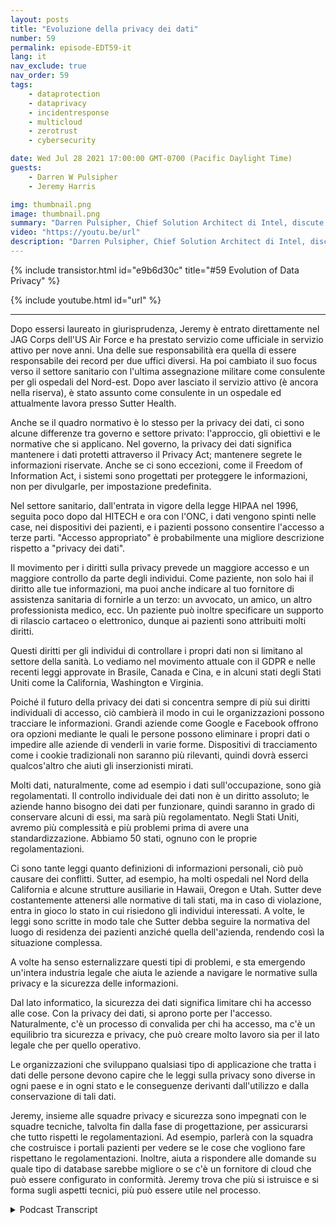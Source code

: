 ```yaml
---
layout: posts
title: "Evoluzione della privacy dei dati"
number: 59
permalink: episode-EDT59-it
lang: it
nav_exclude: true
nav_order: 59
tags:
    - dataprotection
    - dataprivacy
    - incidentresponse
    - multicloud
    - zerotrust
    - cybersecurity

date: Wed Jul 28 2021 17:00:00 GMT-0700 (Pacific Daylight Time)
guests:
    - Darren W Pulsipher
    - Jeremy Harris

img: thumbnail.png
image: thumbnail.png
summary: "Darren Pulsipher, Chief Solution Architect di Intel, discute ciò che la privacy dei dati significa veramente e la sua direzione futura con Jeremy Harris, Assistant General Counsel – Privacy/Information Security presso Sutter Health."
video: "https://youtu.be/url"
description: "Darren Pulsipher, Chief Solution Architect di Intel, discute ciò che la privacy dei dati significa veramente e la sua direzione futura con Jeremy Harris, Assistant General Counsel – Privacy/Information Security presso Sutter Health."
---
```


<div>
{% include transistor.html id="e9b6d30c" title="#59 Evolution of Data Privacy" %}

{% include youtube.html id="url" %}
</div>

---

Dopo essersi laureato in giurisprudenza, Jeremy è entrato direttamente nel JAG Corps dell'US Air Force e ha prestato servizio come ufficiale in servizio attivo per nove anni. Una delle sue responsabilità era quella di essere responsabile dei record per due uffici diversi. Ha poi cambiato il suo focus verso il settore sanitario con l'ultima assegnazione militare come consulente per gli ospedali del Nord-est. Dopo aver lasciato il servizio attivo (è ancora nella riserva), è stato assunto come consulente in un ospedale ed attualmente lavora presso Sutter Health.

Anche se il quadro normativo è lo stesso per la privacy dei dati, ci sono alcune differenze tra governo e settore privato: l'approccio, gli obiettivi e le normative che si applicano. Nel governo, la privacy dei dati significa mantenere i dati protetti attraverso il Privacy Act; mantenere segrete le informazioni riservate. Anche se ci sono eccezioni, come il Freedom of Information Act, i sistemi sono progettati per proteggere le informazioni, non per divulgarle, per impostazione predefinita.

Nel settore sanitario, dall'entrata in vigore della legge HIPAA nel 1996, seguita poco dopo dal HITECH e ora con l'ONC, i dati vengono spinti nelle case, nei dispositivi dei pazienti, e i pazienti possono consentire l'accesso a terze parti. "Accesso appropriato" è probabilmente una migliore descrizione rispetto a "privacy dei dati".

Il movimento per i diritti sulla privacy prevede un maggiore accesso e un maggiore controllo da parte degli individui. Come paziente, non solo hai il diritto alle tue informazioni, ma puoi anche indicare al tuo fornitore di assistenza sanitaria di fornirle a un terzo: un avvocato, un amico, un altro professionista medico, ecc. Un paziente può inoltre specificare un supporto di rilascio cartaceo o elettronico, dunque ai pazienti sono attribuiti molti diritti.

Questi diritti per gli individui di controllare i propri dati non si limitano al settore della sanità. Lo vediamo nel movimento attuale con il GDPR e nelle recenti leggi approvate in Brasile, Canada e Cina, e in alcuni stati degli Stati Uniti come la California, Washington e Virginia.

Poiché il futuro della privacy dei dati si concentra sempre di più sui diritti individuali di accesso, ciò cambierà il modo in cui le organizzazioni possono tracciare le informazioni. Grandi aziende come Google e Facebook offrono ora opzioni mediante le quali le persone possono eliminare i propri dati o impedire alle aziende di venderli in varie forme. Dispositivi di tracciamento come i cookie tradizionali non saranno più rilevanti, quindi dovrà esserci qualcos'altro che aiuti gli inserzionisti mirati.

Molti dati, naturalmente, come ad esempio i dati sull'occupazione, sono già regolamentati. Il controllo individuale dei dati non è un diritto assoluto; le aziende hanno bisogno dei dati per funzionare, quindi saranno in grado di conservare alcuni di essi, ma sarà più regolamentato. Negli Stati Uniti, avremo più complessità e più problemi prima di avere una standardizzazione. Abbiamo 50 stati, ognuno con le proprie regolamentazioni.

Ci sono tante leggi quanto definizioni di informazioni personali, ciò può causare dei conflitti. Sutter, ad esempio, ha molti ospedali nel Nord della California e alcune strutture ausiliarie in Hawaii, Oregon e Utah. Sutter deve costantemente attenersi alle normative di tali stati, ma in caso di violazione, entra in gioco lo stato in cui risiedono gli individui interessati. A volte, le leggi sono scritte in modo tale che Sutter debba seguire la normativa del luogo di residenza dei pazienti anziché quella dell'azienda, rendendo così la situazione complessa.

A volte ha senso esternalizzare questi tipi di problemi, e sta emergendo un'intera industria legale che aiuta le aziende a navigare le normative sulla privacy e la sicurezza delle informazioni.

Dal lato informatico, la sicurezza dei dati significa limitare chi ha accesso alle cose. Con la privacy dei dati, si aprono porte per l'accesso. Naturalmente, c'è un processo di convalida per chi ha accesso, ma c'è un equilibrio tra sicurezza e privacy, che può creare molto lavoro sia per il lato legale che per quello operativo.

Le organizzazioni che sviluppano qualsiasi tipo di applicazione che tratta i dati delle persone devono capire che le leggi sulla privacy sono diverse in ogni paese e in ogni stato e le conseguenze derivanti dall'utilizzo e dalla conservazione di tali dati.

Jeremy, insieme alle squadre privacy e sicurezza sono impegnati con le squadre tecniche, talvolta fin dalla fase di progettazione, per assicurarsi che tutto rispetti le regolamentazioni. Ad esempio, parlerà con la squadra che costruisce i portali pazienti per vedere se le cose che vogliono fare rispettano le regolamentazioni. Inoltre, aiuta a rispondere alle domande su quale tipo di database sarebbe migliore o se c'è un fornitore di cloud che può essere configurato in conformità. Jeremy trova che più si istruisce e si forma sugli aspetti tecnici, più può essere utile nel processo.



<details>
<summary> Podcast Transcript </summary>

<p></p>

</details>
